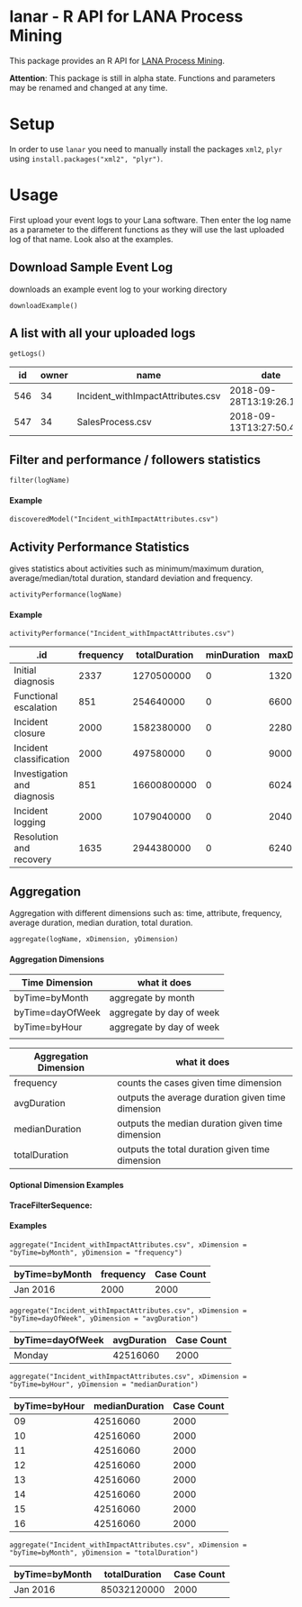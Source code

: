 # lanar - R API for LANA Process Mining
This package provides an R API for [LANA Process Mining](https://www.lana-labs.com/en/). 

**Attention**: This package is still in alpha state. Functions and parameters may be renamed and changed at any time.

# Setup
In order to use `lanar` you need to manually install the packages `xml2`, `plyr` using `install.packages("xml2", "plyr")`.

# Usage
First upload your event logs to your Lana software. Then enter the log name as a parameter to the different functions as they will use the last uploaded log of that name. Look also at the examples.

## Download Sample Event Log
downloads an example event log to your working directory

```
downloadExample()
```

## A list with all your uploaded logs
```
getLogs()
```

| id                | owner         | name                             | date                       | timezone       |
| -------------     | ------------- | -------------                    | -------------              | -------------  |
| 546               | 34            | Incident_withImpactAttributes.csv| 2018-09-28T13:19:26.175Z   | Etc/GMT        |
| 547               | 34            | SalesProcess.csv                 | 2018-09-13T13:27:50.414Z   | Europe/Berlin  |

## Filter and performance / followers statistics
```
filter(logName)
```
#### Example
```
discoveredModel("Incident_withImpactAttributes.csv")
```
## Activity Performance Statistics
gives statistics about activities such as minimum/maximum duration, average/median/total duration, standard deviation and frequency.
```
activityPerformance(logName)
```
#### Example
```
activityPerformance("Incident_withImpactAttributes.csv")
```

| .id                           | frequency       | totalDuration   | minDuration     | maxDuration   | avgDuration    | standardDeviation| median         |
| -------------                 | -------------   | -------------   | -------------   | ------------- | -------------  | -------------    | -------------  |
| Initial diagnosis             | 2337            | 1270500000      | 0               | 1320000       | 543645.7       | 238600.5         | 540000         |
| Functional escalation         | 851             | 254640000       | 0               | 660000        | 299224.4       | 118595.1         | 300000         |
|  Incident closure             | 2000            | 1582380000      | 0               | 2280000       | 791190.0       | 361650.6         | 780000         |
|  Incident classification      | 2000            | 497580000       | 0               | 900000        | 248790.0       | 166740.6         | 240000         |
|  Investigation and diagnosis  | 851             | 16600800000     | 0               | 60240000      | 19507403.1     | 12030401.3       | 19020000       |
|  Incident logging             | 2000            | 1079040000      | 0               | 2040000       | 539520.0       | 389029.4         | 480000         |
|  Resolution and recovery      | 1635            | 2944380000      | 0               | 6240000       | 1800844.0      | 1111854.5        | 1800000        |


## Aggregation
Aggregation with different dimensions such as: time, attribute, frequency, average duration, median duration, total duration.
```
aggregate(logName, xDimension, yDimension)
```
#### Aggregation Dimensions

| Time Dimension         | what it does              |
| -------------          | -------------             |
| byTime=byMonth         | aggregate by month        |
| byTime=dayOfWeek       | aggregate by day of week  |
| byTime=byHour          | aggregate by day of week  |
|                        |                           |


| Aggregation Dimension     | what it does                                        |
| -------------             | -------------                                       |
| frequency                 | counts the cases given time dimension               |
| avgDuration               | outputs the average duration given time dimension   |
| medianDuration            | outputs the median duration given time dimension    |
| totalDuration             | outputs the total duration given time dimension     |


#### Optional Dimension Examples

**TraceFilterSequence:** 





#### Examples
```
aggregate("Incident_withImpactAttributes.csv", xDimension = "byTime=byMonth", yDimension = "frequency")
```

| byTime=byMonth    | frequency     | Case Count    |
| -------------     | ------------- | ------------- |
| Jan 2016          | 2000          | 2000          |

```
aggregate("Incident_withImpactAttributes.csv", xDimension = "byTime=dayOfWeek", yDimension = "avgDuration")
```

| byTime=dayOfWeek  | avgDuration   | Case Count    |
| -------------     | ------------- | ------------- |
| Monday            | 42516060      | 2000          |

```
aggregate("Incident_withImpactAttributes.csv", xDimension = "byTime=byHour", yDimension = "medianDuration")
```

| byTime=byHour     | medianDuration   | Case Count    |
| -------------     | -------------    | ------------- |
| 09                | 42516060         | 2000          |
| 10                | 42516060         | 2000          |
| 11                | 42516060         | 2000          |
| 12                | 42516060         | 2000          |
| 13                | 42516060         | 2000          |
| 14                | 42516060         | 2000          |
| 15                | 42516060         | 2000          |
| 16                | 42516060         | 2000          |

```
aggregate("Incident_withImpactAttributes.csv", xDimension = "byTime=byMonth", yDimension = "totalDuration")
```

| byTime=byMonth    | totalDuration | Case Count    |
| -------------     | ------------- | ------------- |
| Jan 2016           | 85032120000  | 2000          |

